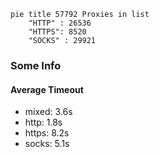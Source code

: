 
```mermaid
pie title 57792 Proxies in list
    "HTTP" : 26536
    "HTTPS": 8520
    "SOCKS" : 29921
```

### Some Info
#### Average Timeout

- mixed: 3.6s
- http: 1.8s
- https: 8.2s
- socks: 5.1s